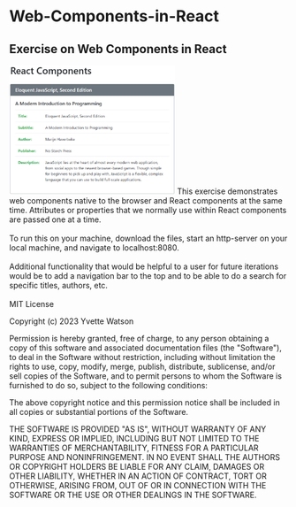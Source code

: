 # Web-Components-in-React
## Exercise on Web Components in React
<img src="reactcomponents.png" width='300'/>
This exercise demonstrates web components native to the browser and React components at the same time. Attributes or properties that we normally use within React components are passed one at a time.
<br></br>
To run this on your machine, download the files, start an http-server on your local machine, and navigate to localhost:8080.
<br></br>
Additional functionality that would be helpful to a user for future iterations would be to add a navigation bar to the top and to be able to do a search for specific titles, authors, etc.
<br></br>
MIT License

Copyright (c) 2023 Yvette Watson

Permission is hereby granted, free of charge, to any person obtaining a copy
of this software and associated documentation files (the "Software"), to deal
in the Software without restriction, including without limitation the rights
to use, copy, modify, merge, publish, distribute, sublicense, and/or sell
copies of the Software, and to permit persons to whom the Software is
furnished to do so, subject to the following conditions:

The above copyright notice and this permission notice shall be included in all
copies or substantial portions of the Software.

THE SOFTWARE IS PROVIDED "AS IS", WITHOUT WARRANTY OF ANY KIND, EXPRESS OR
IMPLIED, INCLUDING BUT NOT LIMITED TO THE WARRANTIES OF MERCHANTABILITY,
FITNESS FOR A PARTICULAR PURPOSE AND NONINFRINGEMENT. IN NO EVENT SHALL THE
AUTHORS OR COPYRIGHT HOLDERS BE LIABLE FOR ANY CLAIM, DAMAGES OR OTHER
LIABILITY, WHETHER IN AN ACTION OF CONTRACT, TORT OR OTHERWISE, ARISING FROM,
OUT OF OR IN CONNECTION WITH THE SOFTWARE OR THE USE OR OTHER DEALINGS IN THE
SOFTWARE.
